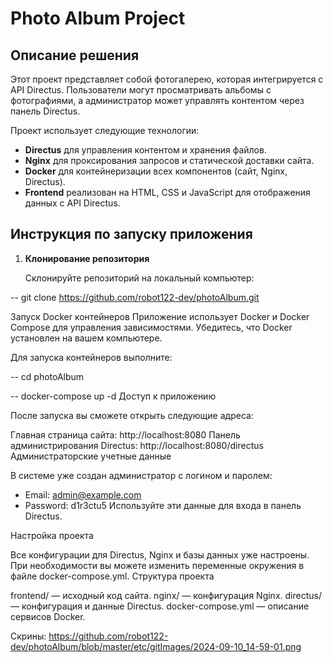 # Photo Album Project

## Описание решения

Этот проект представляет собой фотогалерею, которая интегрируется с API Directus. Пользователи могут просматривать альбомы с фотографиями, а администратор может управлять контентом через панель Directus. 

Проект использует следующие технологии:
- **Directus** для управления контентом и хранения файлов.
- **Nginx** для проксирования запросов и статической доставки сайта.
- **Docker** для контейнеризации всех компонентов (сайт, Nginx, Directus).
- **Frontend** реализован на HTML, CSS и JavaScript для отображения данных с API Directus.

## Инструкция по запуску приложения

1. **Клонирование репозитория**
   
   Склонируйте репозиторий на локальный компьютер:
   
-- git clone https://github.com/robot122-dev/photoAlbum.git
   
Запуск Docker контейнеров
Приложение использует Docker и Docker Compose для управления зависимостями. Убедитесь, что Docker установлен на вашем компьютере.

Для запуска контейнеров выполните:

-- cd photoAlbum

-- docker-compose up -d
Доступ к приложению

После запуска вы сможете открыть следующие адреса:

Главная страница сайта: http://localhost:8080
Панель администрирования Directus: http://localhost:8080/directus
Администраторские учетные данные

В системе уже создан администратор с логином и паролем:

- Email: admin@example.com
- Password: d1r3ctu5
Используйте эти данные для входа в панель Directus.

Настройка проекта

Все конфигурации для Directus, Nginx и базы данных уже настроены. При необходимости вы можете изменить переменные окружения в файле docker-compose.yml.
Структура проекта

frontend/ — исходный код сайта.
nginx/ — конфигурация Nginx.
directus/ — конфигурация и данные Directus.
docker-compose.yml — описание сервисов Docker.


Скрины:
https://github.com/robot122-dev/photoAlbum/blob/master/etc/gitImages/2024-09-10_14-59-01.png





